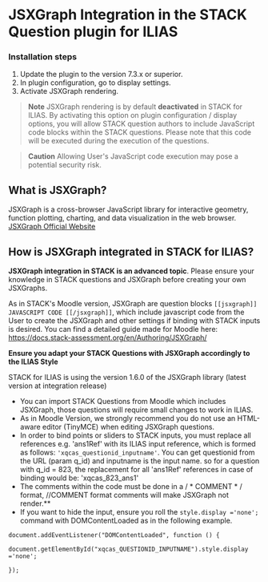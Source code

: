 # JSXGraph Integration in the STACK Question plugin for ILIAS

### Installation steps
1. Update the plugin to the version 7.3.x or superior.
2. In plugin configuration, go to display settings.
3. Activate JSXGraph rendering.

> **Note** JSXGraph rendering is by default **deactivated** in STACK for ILIAS. By activating this option on plugin configuration / display options, you will allow STACK question authors to include JavaScript code blocks within the STACK questions. Please note that this code will be executed during the execution of the questions.

> **Caution** Allowing User's JavaScript code execution may pose a potential security risk.

## What is JSXGraph?
JSXGraph is a cross-browser JavaScript library for interactive geometry, function plotting, charting, and data visualization in the web browser.
[JSXGraph Official Website](http://jsxgraph.uni-bayreuth.de/wp/index.html)

## How is JSXGraph integrated in STACK for ILIAS?
**JSXGraph integration in STACK is an advanced topic**. Please ensure your knowledge in STACK questions and JSXGraph before creating your own JSXGraphs.

As in STACK's Moodle version, JSXGraph are question blocks ``[[jsxgraph]] JAVASCRIPT CODE [[/jsxgraph]]``, which include javascript code from the User to create the JSXGraph and other settings if binding with STACK inputs is desired.
You can find a detailed guide made for Moodle here: https://docs.stack-assessment.org/en/Authoring/JSXGraph/

**Ensure you adapt your STACK Questions with JSXGraph accordingly to the ILIAS Style**

STACK for ILIAS is using the version 1.6.0 of the JSXGraph library (latest version at integration release)
* You can import STACK Questions from Moodle which includes JSXGraph, those questions will require small changes to work in ILIAS.
* As in Moodle Version, we strongly recommend you do not use an HTML-aware editor (TinyMCE) when editing JSXGraph questions. 
* In order to bind points or sliders to STACK inputs, you must replace all references e.g. 'ans1Ref' with its ILIAS input reference, which is formed as follows: ```'xqcas_questionid_inputname'```. You can get questionid from the URL (param q_id) and inputname is the input name. so for a question with q_id = 823, the replacement for all 'ans1Ref' references in case of binding would be: 'xqcas_823_ans1'
* The comments within the code must be done in a / * COMMENT * / format, //COMMENT format comments will make JSXGraph not render.**
* If you want to hide the input, ensure you roll the ``style.display ='none';`` command with DOMContentLoaded as in the following example.

``document.addEventListener("DOMContentLoaded", function () {``

``document.getElementById("xqcas_QUESTIONID_INPUTNAME").style.display ='none';``

``});``

